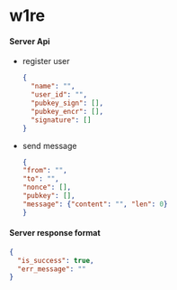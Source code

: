 # w1re

#### Server Api

* register user
  ```json
  {
    "name": "",
    "user_id": "",
    "pubkey_sign": [],
    "pubkey_encr": [],
    "signature": []
  }
  ```
* send message
  ```json
  {
  "from": "",
  "to": "",
  "nonce": [],
  "pubkey": [],
  "message": {"content": "", "len": 0}
  }
  ```

#### Server response format

```json 
{
  "is_success": true,
  "err_message": ""
}
```
